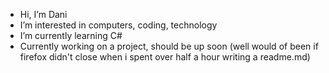 - Hi, I’m Dani
- I’m interested in computers, coding, technology
- I’m currently learning C#
- Currently working on a project, should be up soon (well would of been if firefox didn't close when i spent over half a hour writing a readme.md)
